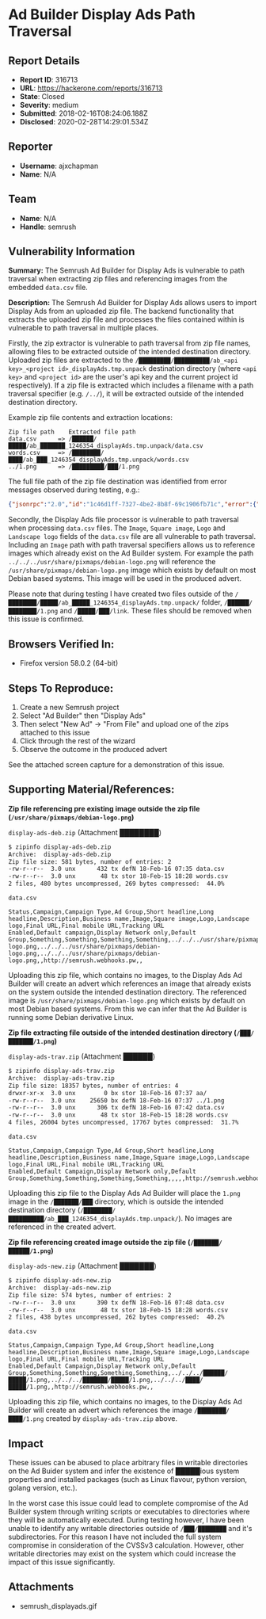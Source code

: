 # Ad Builder Display Ads Path Traversal

## Report Details
- **Report ID**: 316713
- **URL**: https://hackerone.com/reports/316713
- **State**: Closed
- **Severity**: medium
- **Submitted**: 2018-02-16T08:24:06.188Z
- **Disclosed**: 2020-02-28T14:29:01.534Z

## Reporter
- **Username**: ajxchapman
- **Name**: N/A

## Team
- **Name**: N/A
- **Handle**: semrush

## Vulnerability Information
**Summary:** 
The Semrush Ad Builder for Display Ads is vulnerable to path traversal when extracting zip files and referencing images from the embedded `data.csv` file.

**Description:** 
The Semrush Ad Builder for Display Ads allows users to import Display Ads from an uploaded zip file. The backend functionality that extracts the uploaded zip file and processes the files contained within is vulnerable to path traversal in multiple places.

Firstly, the zip extractor is vulnerable to path traversal from zip file names, allowing files to be extracted outside of the intended destination directory. Uploaded zip files are extracted to the `/█████████/██████████/ab_<api key>_<project id>_displayAds.tmp.unpack` destination directory (where ``<api key>`` and ``<project id>`` are the user's api key and the current project id respectively). If a zip file is extracted which includes a filename with a path traversal specifier (e.g. `/../`), it will be extracted outside of the intended destination directory.

Example zip file contents and extraction locations:
```
Zip file path    Extracted file path
data.csv      => /██████/█████/ab_███████_1246354_displayAds.tmp.unpack/data.csv
words.csv     => /████████/████/ab_███_1246354_displayAds.tmp.unpack/words.csv
../1.png      => /█████████/███/1.png
```

The full file path of the zip file destination was identified from error messages observed during testing, e.g.:
```json
{"jsonrpc":"2.0","id":"1c46d1ff-7327-4be2-8b8f-69c1906fb71c","error":{"code":-32603,"message":"mkdir /███████/█████/ab_███_1246354_displayAds.tmp.unpack/link: not a directory"}}
```

Secondly, the Display Ads file processor is vulnerable to path traversal when processing `data.csv` files. The `Image`, `Square image`, `Logo` and `Landscape logo` fields of the `data.csv` file are all vulnerable to path traversal. Including an `Image` path with path traversal specifiers allows us to reference images which already exist on the Ad Builder system. For example the path `../../../usr/share/pixmaps/debian-logo.png` will reference the `/usr/share/pixmaps/debian-logo.png` image which exists by default on most Debian based systems. This image will be used in the produced advert.

Please note that during testing I have created two files outside of the `/████████/█████/ab_█████_1246354_displayAds.tmp.unpack/` folder, `/██████/████████/1.png` and `/█████/███/link`. These files should be removed when this issue is confirmed.

## Browsers Verified In:

  * Firefox version 58.0.2 (64-bit)

## Steps To Reproduce:

  1. Create a new Semrush project
  2. Select "Ad Builder" then "Display Ads"
  3. Then select "New Ad" -> "From File" and upload one of the zips attached to this issue
  4. Click through the rest of the wizard
  5. Observe the outcome in the produced advert

See the attached screen capture for a demonstration of this issue.

## Supporting Material/References:

**Zip file referencing pre existing image outside the zip file (`/usr/share/pixmaps/debian-logo.png`)**

`display-ads-deb.zip` (Attachment ████████)
```bash
$ zipinfo display-ads-deb.zip
Archive:  display-ads-deb.zip
Zip file size: 581 bytes, number of entries: 2
-rw-r--r--  3.0 unx      432 tx defN 18-Feb-16 07:35 data.csv
-rw-r--r--  3.0 unx       48 tx stor 18-Feb-15 18:28 words.csv
2 files, 480 bytes uncompressed, 269 bytes compressed:  44.0%
```

`data.csv`
```csv
Status,Campaign,Campaign Type,Ad Group,Short headline,Long headline,Description,Business name,Image,Square image,Logo,Landscape logo,Final URL,Final mobile URL,Tracking URL
Enabled,Default campaign,Display Network only,Default Group,Something,Something,Something,Something,../../../usr/share/pixmaps/debian-logo.png,../../../usr/share/pixmaps/debian-logo.png,../../../usr/share/pixmaps/debian-logo.png,,http://semrush.webhooks.pw,,
```

Uploading this zip file, which contains no images, to the Display Ads Ad Builder will create an advert which references an image that already exists on the system outside the intended destination directory. The referenced image is `/usr/share/pixmaps/debian-logo.png` which exists by default on most Debian based systems. From this we can infer that the Ad Builder is running some Debian derivative Linux.

**Zip file extracting file outside of the intended destination directory (`/███/███████/1.png`)**

`display-ads-trav.zip` (Attachment ██████)
```bash
$ zipinfo display-ads-trav.zip
Archive:  display-ads-trav.zip
Zip file size: 18357 bytes, number of entries: 4
drwxr-xr-x  3.0 unx        0 bx stor 18-Feb-16 07:37 aa/
-rw-r--r--  3.0 unx    25650 bx defN 18-Feb-16 07:37 ../1.png
-rw-r--r--  3.0 unx      306 tx defN 18-Feb-16 07:42 data.csv
-rw-r--r--  3.0 unx       48 tx stor 18-Feb-15 18:28 words.csv
4 files, 26004 bytes uncompressed, 17767 bytes compressed:  31.7%
```

`data.csv`
```csv
Status,Campaign,Campaign Type,Ad Group,Short headline,Long headline,Description,Business name,Image,Square image,Logo,Landscape logo,Final URL,Final mobile URL,Tracking URL
Enabled,Default Campaign,Display Network only,Default Group,Something,Something,Something,Something,,,,,http://semrush.webhooks.pw,,
```

Uploading this zip file to the Display Ads Ad Builder will place the `1.png` image in the `/███████/███` directory, which is outside the intended destination directory (`/████████/██████████/ab_███_1246354_displayAds.tmp.unpack/`). No images are referenced in the created advert.

**Zip file referencing created image outside the zip file (`/███████/██████/1.png`)**

`display-ads-new.zip` (Attachment ███████)
```bash
$ zipinfo display-ads-new.zip
Archive:  display-ads-new.zip
Zip file size: 574 bytes, number of entries: 2
-rw-r--r--  3.0 unx      390 tx defN 18-Feb-16 07:48 data.csv
-rw-r--r--  3.0 unx       48 tx stor 18-Feb-15 18:28 words.csv
2 files, 438 bytes uncompressed, 262 bytes compressed:  40.2%
```

`data.csv`
```csv
Status,Campaign,Campaign Type,Ad Group,Short headline,Long headline,Description,Business name,Image,Square image,Logo,Landscape logo,Final URL,Final mobile URL,Tracking URL
Enabled,Default Campaign,Display Network only,Default Group,Something,Something,Something,Something,../../../██████/█████/1.png,../../../███████/█████/1.png,../../../████/█████/1.png,,http://semrush.webhooks.pw,,
```

Uploading this zip file, which contains no images, to the Display Ads Ad Builder will create an advert which references the image `/████████/████/1.png` created by `display-ads-trav.zip` above.

## Impact

These issues can be abused to place arbitrary files in writable directories on the Ad Buider system and infer the existence of █████ious system properties and installed packages (such as Linux flavour, python version, golang version, etc.). 

In the worst case this issue could lead to complete compromise of the Ad Builder system through writing scripts or executables to directories where they will be automatically executed. During testing however, I have been unable to identify any writable directories outside of `/███/████████` and it's subdirectories. For this reason I have not included the full system compromise in consideration of the CVSSv3 calculation. However, other writable directories may exist on the system which could increase the impact of this issue significantly.

## Attachments
- semrush_displayads.gif
